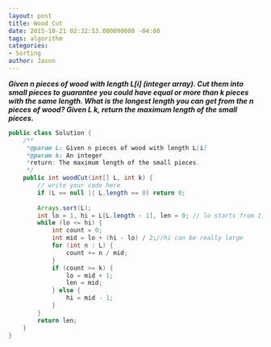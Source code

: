 ```yaml
---
layout: post
title: Wood Cut
date: 2015-10-21 02:32:53.000000000 -04:00
tags: algorithm
categories:
- Sorting
author: Jason
---
```

<p><strong><em>Given n pieces of wood with length L[i] (integer array). Cut them into small pieces to guarantee you could have equal or more than k pieces with the same length. What is the longest length you can get from the n pieces of wood? Given L k, return the maximum length of the small pieces.</em></strong></p>


``` java
public class Solution {
    /** 
     *@param L: Given n pieces of wood with length L[i]
     *@param k: An integer
     *return: The maximum length of the small pieces.
     */
    public int woodCut(int[] L, int k) {
        // write your code here
        if (L == null || L.length == 0) return 0;
        
        Arrays.sort(L);
        int lo = 1, hi = L[L.length - 1], len = 0; // lo starts from 1, not L[0]
        while (lo <= hi) {
            int count = 0;
            int mid = lo + (hi - lo) / 2;//hi can be really large
            for (int n : L) {
                count += n / mid;
            }
            if (count >= k) {
                lo = mid + 1;
                len = mid;
            } else {
                hi = mid - 1;
            }
        }
        return len;
    }
}
```
